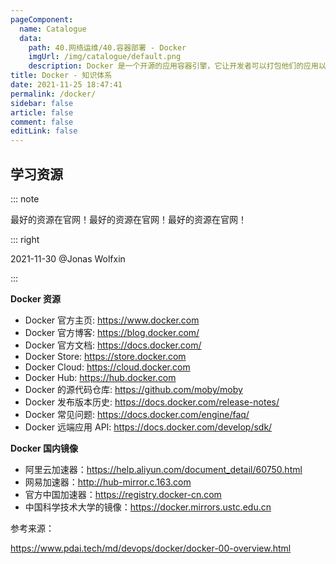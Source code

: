 ```yaml
---
pageComponent: 
  name: Catalogue
  data: 
    path: 40.网络运维/40.容器部署 - Docker
    imgUrl: /img/catalogue/default.png
    description: Docker 是一个开源的应用容器引擎，它让开发者可以打包他们的应用以及依赖包到一个可移植的容器中，然后发布到安装了任何 Linux 发行版本的机器上。Docker 基于 LXC 来实现类似 VM 的功能，可以在更有限的硬件资源上提供给用户更多的计算资源。
title: Docker - 知识体系
date: 2021-11-25 18:47:41
permalink: /docker/
sidebar: false
article: false
comment: false
editLink: false
---
```


## 学习资源

::: note

最好的资源在官网！最好的资源在官网！最好的资源在官网！

::: right

2021-11-30 @Jonas Wolfxin

:::

**Docker 资源**

- Docker 官方主页: <https://www.docker.com>
- Docker 官方博客: <https://blog.docker.com/>
- Docker 官方文档: <https://docs.docker.com/>
- Docker Store: <https://store.docker.com>
- Docker Cloud: <https://cloud.docker.com>
- Docker Hub: <https://hub.docker.com>
- Docker 的源代码仓库: <https://github.com/moby/moby>
- Docker 发布版本历史: <https://docs.docker.com/release-notes/>
- Docker 常见问题: <https://docs.docker.com/engine/faq/>
- Docker 远端应用 API: <https://docs.docker.com/develop/sdk/>

**Docker 国内镜像**

- 阿里云加速器：<https://help.aliyun.com/document_detail/60750.html>
- 网易加速器：<http://hub-mirror.c.163.com>
- 官方中国加速器：<https://registry.docker-cn.com>
- 中国科学技术大学的镜像：<https://docker.mirrors.ustc.edu.cn>

参考来源：

<a href="<https://www.pdai.tech/md/devops/docker/docker-00-overview.html>" target="_blank">https://www.pdai.tech/md/devops/docker/docker-00-overview.html</a>
